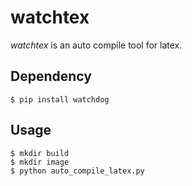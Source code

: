 # watchtex

_watchtex_ is an auto compile tool for latex.

## Dependency

```
$ pip install watchdog
```

## Usage

```
$ mkdir build
$ mkdir image
$ python auto_compile_latex.py
```

